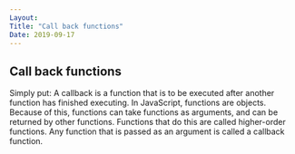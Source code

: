 ```yaml
---
Layout:
Title: "Call back functions"
Date: 2019-09-17
---
```

## Call back functions

Simply put: A callback is a function that is to be executed after another function has finished executing.
In JavaScript, functions are objects. Because of this, functions can take functions as arguments, and can be returned by other functions. Functions that do this are called higher-order functions. Any function that is passed as an argument is called a callback function.